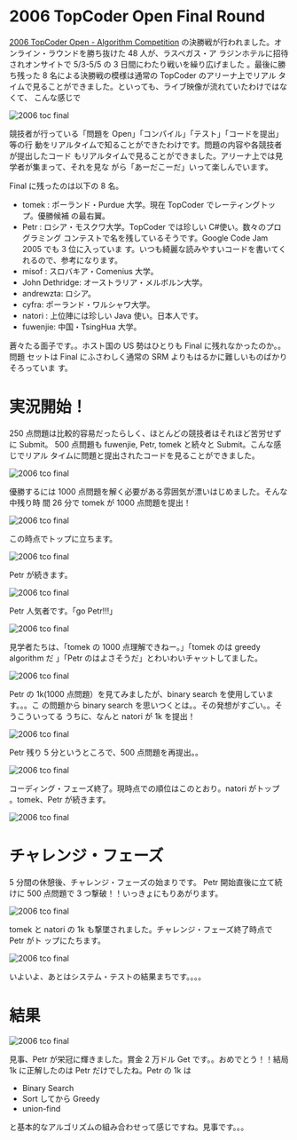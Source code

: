 # 2006 TopCoder Open Final Round

<!--
date: 2006-05-07
-->

[2006 TopCoder Open - Algorithm Competition](http://www.topcoder.com/tc?module=Static&d1=tournaments&d2=tco06&d3=alg_description)
の決勝戦が行われました。オンライン・ラウンドを勝ち抜けた 48 人が、ラスベガス・ア
ラジンホテルに招待されオンサイトで 5/3-5/5 の 3 日間にわたり戦いを繰り広げました
。最後に勝ち残った 8 名による決勝戦の模様は通常の TopCoder のアリーナ上でリアル
タイムで見ることができました。といっても、ライブ映像が流れていたわけではなくて、
こんな感じで

![2006 toc final](http://static.flickr.com/44/143378605_08950cdd11_o.png)

競技者が行っている「問題を Open」「コンパイル」「テスト」「コードを提出」等の行
動をリアルタイムで知ることができたわけです。問題の内容や各競技者が提出したコード
もリアルタイムで見ることができました。アリーナ上では見学者が集まって、それを見な
がら「あーだこーだ」いって楽しんでいます。

Final に残ったのは以下の 8 名。

- tomek : ポーランド・Purdue 大学。現在 TopCoder でレーティングトップ。優勝候補
  の最右翼。
- Petr : ロシア・モスクワ大学。TopCoder では珍しい C\#使い。数々のプログラミング
  コンテストで名を残しているそうです。Google Code Jam 2005 でも 3 位に入っていま
  す。いつも綺麗な読みやすいコードを書いてくれるので、参考になります。
- misof : スロバキア・Comenius 大学。
- John Dethridge: オーストラリア・メルボルン大学。
- andrewzta: ロシア。
- cyfra: ポーランド・ワルシャワ大学。
- natori : 上位陣には珍しい Java 使い。日本人です。
- fuwenjie: 中国・TsingHua 大学。

蒼々たる面子です。。ホスト国の US 勢はひとりも Final に残れなかったのか。。問題
セットは Final にふさわしく通常の SRM よりもはるかに難しいものばかりそろっていま
す。

# 実況開始！

250 点問題は比較的容易だったらしく、ほとんどの競技者はそれほど苦労せずに
Submit。 500 点問題も fuwenjie, Petr, tomek と続々と Submit。こんな感じでリアル
タイムに問題と提出されたコードを見ることができました。

![2006 tco final](http://static.flickr.com/51/143382049_7fb44ec2fd_o.png)

優勝するには 1000 点問題を解く必要がある雰囲気が漂いはじめました。そんな中残り時
間 26 分で tomek が 1000 点問題を提出！

![2006 tco final](http://static.flickr.com/54/143380229_903b8124f2_o.png)

この時点でトップに立ちます。

![2006 tco final](http://static.flickr.com/48/143380591_980e98ef5c_o.png)

Petr が続きます。

![2006 tco final](http://static.flickr.com/49/143383228_bb6a895f46_o.png)

Petr 人気者です。「go Petr!!!」

![2006 tco final](http://static.flickr.com/47/143383770_5dc1fffed3_o.png)

見学者たちは、「tomek の 1000 点理解できねー。」「tomek のは greedy algorithm だ
」「Petr のはよさそうだ」とわいわいチャットしてました。

![2006 tco final](http://static.flickr.com/48/143384405_45218e28b4_o.png)

Petr の 1k(1000 点問題）を見てみましたが、binary search を使用しています。。。こ
の問題から binary search を思いつくとは。。その発想がすごい。。そうこういってる
うちに、なんと natori が 1k を提出！

![2006 tco final](http://static.flickr.com/54/143386042_389c1b9fcf_o.png)

Petr 残り 5 分というところで、500 点問題を再提出。。

![2006 tco final](http://static.flickr.com/55/143387190_d16a5b2c2c_o.png)

コーディング・フェーズ終了。現時点での順位はこのとおり。natori がトップ
。tomek、Petr が続きます。

![2006 tco final](http://static.flickr.com/52/143387588_cb6ad21779_o.png)

# チャレンジ・フェーズ

5 分間の休憩後、チャレンジ・フェーズの始まりです。 Petr 開始直後に立て続けに 500
点問題で 3 つ撃破！！いっきょにもりあがります。

![2006 tco final](http://static.flickr.com/46/143388256_b99595593f_o.png)

tomek と natori の 1k も撃墜されました。チャレンジ・フェーズ終了時点で Petr がト
ップにたちます。

![2006 tco final](http://static.flickr.com/49/143389107_eea870cfaa_o.png)

いよいよ、あとはシステム・テストの結果まちです。。。。

# 結果

![2006 tco final](http://static.flickr.com/50/143390301_a35d55d1fe_o.png)

見事、Petr が栄冠に輝きました。賞金 2 万ドル Get です。。おめでとう！！結局 1k
に正解したのは Petr だけでしたね。Petr の 1k は

- Binary Search
- Sort してから Greedy
- union-find

と基本的なアルゴリズムの組み合わせって感じですね。見事です。。。
